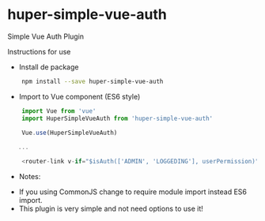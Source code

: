 # huper-simple-vue-auth
Simple Vue Auth Plugin

Instructions for use

- Install de package
```bash
    npm install --save huper-simple-vue-auth
```

- Import to Vue component (ES6 style)
```js
    import Vue from 'vue'
    import HuperSimpleVueAuth from 'huper-simple-vue-auth'

    Vue.use(HuperSimpleVueAuth)
   
   ...

    <router-link v-if="$isAuth(['ADMIN', 'LOGGEDING'], userPermission)" ...></router-link> // userPermission is a role from user loggedIn
```
* Notes: 
- If you using CommonJS change to require module import instead ES6 import.
- This plugin is very simple and not need options to use it!